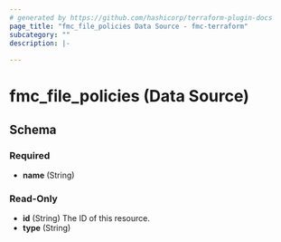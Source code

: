 ```yaml
---
# generated by https://github.com/hashicorp/terraform-plugin-docs
page_title: "fmc_file_policies Data Source - fmc-terraform"
subcategory: ""
description: |-
  
---
```


# fmc_file_policies (Data Source)





<!-- schema generated by tfplugindocs -->
## Schema

### Required

- **name** (String)

### Read-Only

- **id** (String) The ID of this resource.
- **type** (String)


